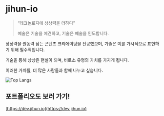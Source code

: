 # jihun-io

<!-- <img src="https://dev.jihun.io/static/images/dev_meta.png" width="50%" height="50%">%% -->

 
> “테크놀로지에 상상력을 더하다”
> 
> 예술은 기술을 예견하고, 기술은 예술을 인도합니다.

상상력을 원동력 삼는 콘텐츠 크리에이팅을 전공했으며, 기술은 이를 가시적으로 표현하기 위해 필수적입니다.

기술을 통해 상상은 현실이 되며, 비로소 유형의 가치를 가지게 됩니다.

이러한 가치를, 더 많은 사람들과 함께 나누고 싶습니다.

![Top Langs](https://github-readme-stats.vercel.app/api/top-langs/?username=jihun-io&layout=compact)

## 포트폴리오도 보러 가기!

[https://dev.jihun.io](https://dev.jihun.io)
